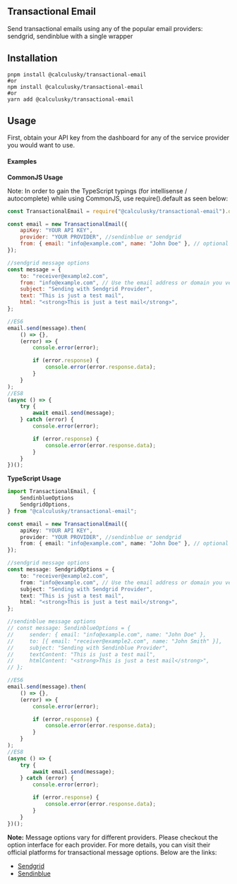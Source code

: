 ## Transactional Email

Send transactional emails using any of the popular email providers: sendgrid, sendinblue with a single wrapper

## Installation

```shell
pnpm install @calculusky/transactional-email
#or
npm install @calculusky/transactional-email
#or
yarn add @calculusky/transactional-email
```

## Usage

First, obtain your API key from the dashboard for any of the service provider you would want to use.

#### Examples

**CommonJS Usage**

Note: In order to gain the TypeScript typings (for intellisense / autocomplete) while using CommonJS, use require().default as seen below:

```js
const TransactionalEmail = require("@calculusky/transactional-email").default;

const email = new TransactionalEmail({
    apiKey: "YOUR API KEY",
    provider: "YOUR PROVIDER", //sendinblue or sendgrid
    from: { email: "info@example.com", name: "John Doe" }, // optional (default value for the sender). You can set or overwrite it in the send() method options
});

//sendgrid message options
const message = {
    to: "receiver@example2.com",
    from: "info@example.com", // Use the email address or domain you verified
    subject: "Sending with Sendgrid Provider",
    text: "This is just a test mail",
    html: "<strong>This is just a test mail</strong>",
};

//ES6
email.send(message).then(
    () => {},
    (error) => {
        console.error(error);

        if (error.response) {
            console.error(error.response.data);
        }
    }
);
//ES8
(async () => {
    try {
        await email.send(message);
    } catch (error) {
        console.error(error);

        if (error.response) {
            console.error(error.response.data);
        }
    }
})();
```

**TypeScript Usage**

```ts
import TransactionalEmail, {
    SendinblueOptions
    SendgridOptions,
} from "@calculusky/transactional-email";

const email = new TransactionalEmail({
    apiKey: "YOUR API KEY",
    provider: "YOUR PROVIDER", //sendinblue or sendgrid
    from: { email: "info@example.com", name: "John Doe" }, // optional (default value for the sender). You can set or overwrite it in the send() method options
});

//sendgrid message options
const message: SendgridOptions = {
    to: "receiver@example2.com",
    from: "info@example.com", // Use the email address or domain you verified
    subject: "Sending with Sendgrid Provider",
    text: "This is just a test mail",
    html: "<strong>This is just a test mail</strong>",
};

//sendinblue message options
// const message: SendinblueOptions = {
//     sender: { email: "info@example.com", name: "John Doe" },
//     to: [{ email: "receiver@example2.com", name: "John Smith" }],
//     subject: "Sending with Sendinblue Provider",
//     textContent: "This is just a test mail",
//     htmlContent: "<strong>This is just a test mail</strong>",
// };

//ES6
email.send(message).then(
    () => {},
    (error) => {
        console.error(error);

        if (error.response) {
            console.error(error.response.data);
        }
    }
);
//ES8
(async () => {
    try {
        await email.send(message);
    } catch (error) {
        console.error(error);

        if (error.response) {
            console.error(error.response.data);
        }
    }
})();
```

**Note:** Message options vary for different providers. Please checkout the option interface for each provider. For more details, you can visit their official platforms for transactional message options. Below are the links:

-   [Sendgrid](https://docs.sendgrid.com/api-reference/mail-send/mail-send#body)
-   [Sendinblue](https://developers.brevo.com/reference/sendtransacemail)
